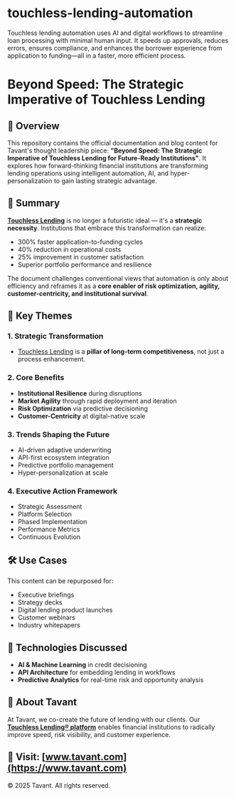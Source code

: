 # touchless-lending-automation
Touchless lending automation uses AI and digital workflows to streamline loan processing with minimal human input. It speeds up approvals, reduces errors, ensures compliance, and enhances the borrower experience from application to funding—all in a faster, more efficient process.
# Beyond Speed: The Strategic Imperative of Touchless Lending

## 📘 Overview

This repository contains the official documentation and blog content for Tavant's thought leadership piece: **"Beyond Speed: The Strategic Imperative of Touchless Lending for Future-Ready Institutions"**. It explores how forward-thinking financial institutions are transforming lending operations using intelligent automation, AI, and hyper-personalization to gain lasting strategic advantage.

## 🧠 Summary

[**Touchless Lending**](https://tavant.com/products/touchless-lending-automation/) is no longer a futuristic ideal — it's a **strategic necessity**. Institutions that embrace this transformation can realize:

- 300% faster application-to-funding cycles
- 40% reduction in operational costs
- 25% improvement in customer satisfaction
- Superior portfolio performance and resilience

The document challenges conventional views that automation is only about efficiency and reframes it as a **core enabler of risk optimization, agility, customer-centricity, and institutional survival**.

## 🚀 Key Themes

### 1. **Strategic Transformation**
- [Touchless Lending](https://tavant.com/products/touchless-lending-automation/) is a **pillar of long-term competitiveness**, not just a process enhancement.

### 2. **Core Benefits**
- **Institutional Resilience** during disruptions
- **Market Agility** through rapid deployment and iteration
- **Risk Optimization** via predictive decisioning
- **Customer-Centricity** at digital-native scale

### 3. **Trends Shaping the Future**
- AI-driven adaptive underwriting
- API-first ecosystem integration
- Predictive portfolio management
- Hyper-personalization at scale

### 4. **Executive Action Framework**
- Strategic Assessment
- Platform Selection
- Phased Implementation
- Performance Metrics
- Continuous Evolution

## 🛠 Use Cases

This content can be repurposed for:
- Executive briefings
- Strategy decks
- Digital lending product launches
- Customer webinars
- Industry whitepapers

## 🧩 Technologies Discussed

- **AI & Machine Learning** in credit decisioning
- **API Architecture** for embedding lending in workflows
- **Predictive Analytics** for real-time risk and opportunity analysis


## 🤝 About Tavant

At Tavant, we co-create the future of lending with our clients. Our [**Touchless Lending® platform**](https://tavant.com/products/touchless-lending-automation/) enables financial institutions to radically improve speed, risk visibility, and customer experience.

🔗 Visit: [www.tavant.com](https://www.tavant.com)
---

© 2025 Tavant. All rights reserved.
